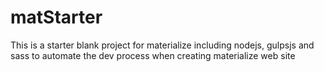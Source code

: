 # matStarter
This is a starter blank project for materialize including nodejs, gulpsjs and sass to automate the dev process when creating materialize web site
